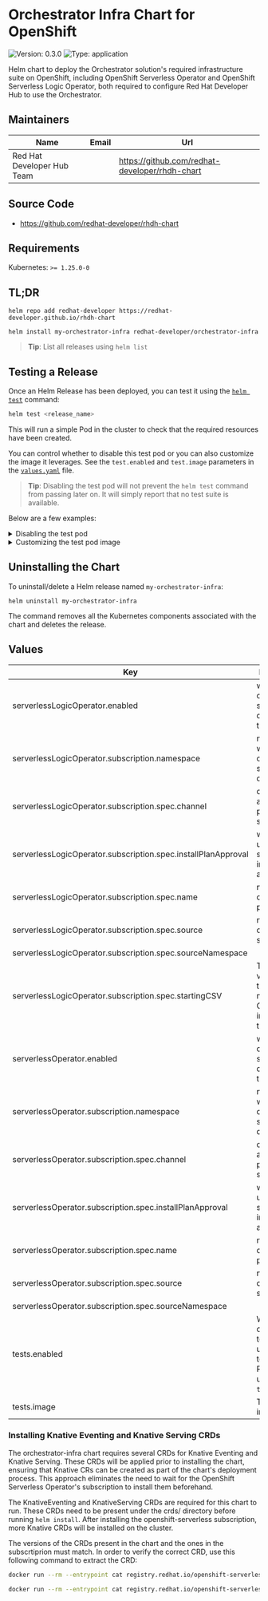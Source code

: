 
# Orchestrator Infra Chart for OpenShift

![Version: 0.3.0](https://img.shields.io/badge/Version-0.3.0-informational?style=flat-square)
![Type: application](https://img.shields.io/badge/Type-application-informational?style=flat-square)

Helm chart to deploy the Orchestrator solution's required infrastructure suite on OpenShift, including OpenShift Serverless Operator and OpenShift Serverless Logic Operator, both required to configure Red Hat Developer Hub to use the Orchestrator.

## Maintainers

| Name | Email | Url |
| ---- | ------ | --- |
| Red Hat Developer Hub Team |  | <https://github.com/redhat-developer/rhdh-chart> |

## Source Code

* <https://github.com/redhat-developer/rhdh-chart>

## Requirements

Kubernetes: `>= 1.25.0-0`

## TL;DR

```console
helm repo add redhat-developer https://redhat-developer.github.io/rhdh-chart

helm install my-orchestrator-infra redhat-developer/orchestrator-infra
```

> **Tip**: List all releases using `helm list`

## Testing a Release

Once an Helm Release has been deployed, you can test it using the [`helm test`](https://helm.sh/docs/helm/helm_test/) command:

```sh
helm test <release_name>
```

This will run a simple Pod in the cluster to check that the required resources have been created.

You can control whether to disable this test pod or you can also customize the image it leverages.
See the `test.enabled` and `test.image` parameters in the [`values.yaml`](./values.yaml) file.

> **Tip**: Disabling the test pod will not prevent the `helm test` command from passing later on. It will simply report that no test suite is available.

Below are a few examples:

<details>

<summary>Disabling the test pod</summary>

```sh
helm install <release_name> <repo> \
  --set test.enabled=false
```

</details>

<details>

<summary>Customizing the test pod image</summary>

```sh
helm install <release_name> <repo> \
  --set test.image=<image>
```

</details>

## Uninstalling the Chart

To uninstall/delete a Helm release named `my-orchestrator-infra`:

```console
helm uninstall my-orchestrator-infra
```

The command removes all the Kubernetes components associated with the chart and deletes the release.

## Values

| Key | Description | Type | Default |
|-----|-------------|------|---------|
| serverlessLogicOperator.enabled | whether the operator should be deployed by the chart | bool | `true` |
| serverlessLogicOperator.subscription.namespace | namespace where the operator should be deployed | string | `"openshift-serverless-logic"` |
| serverlessLogicOperator.subscription.spec.channel | channel of an operator package to subscribe to | string | `"alpha"` |
| serverlessLogicOperator.subscription.spec.installPlanApproval | whether the update should be installed automatically | string | `"Manual"` |
| serverlessLogicOperator.subscription.spec.name | name of the operator package | string | `"logic-operator-rhel8"` |
| serverlessLogicOperator.subscription.spec.source | name of the catalog source | string | `"redhat-operators"` |
| serverlessLogicOperator.subscription.spec.sourceNamespace |  | string | `"openshift-marketplace"` |
| serverlessLogicOperator.subscription.spec.startingCSV | The initial version of the operator, must match CRDs installed by the chart | string | `"logic-operator-rhel8.v1.35.0"` |
| serverlessOperator.enabled | whether the operator should be deployed by the chart | bool | `true` |
| serverlessOperator.subscription.namespace | namespace where the operator should be deployed | string | `"openshift-serverless"` |
| serverlessOperator.subscription.spec.channel | channel of an operator package to subscribe to | string | `"stable"` |
| serverlessOperator.subscription.spec.installPlanApproval | whether the update should be installed automatically | string | `"Manual"` |
| serverlessOperator.subscription.spec.name | name of the operator package | string | `"serverless-operator"` |
| serverlessOperator.subscription.spec.source | name of the catalog source | string | `"redhat-operators"` |
| serverlessOperator.subscription.spec.sourceNamespace |  | string | `"openshift-marketplace"` |
| tests.enabled | Whether to create the test pod used for testing the Release using `helm test`. | bool | `true` |
| tests.image | Test pod image | string | `"bitnami/kubectl:latest"` |

### Installing Knative Eventing and Knative Serving CRDs

The orchestrator-infra chart requires several CRDs for Knative Eventing and Knative Serving. These CRDs will be applied prior to installing the chart, ensuring that Knative CRs can be created as part of the chart's deployment process. This approach eliminates the need to wait for the OpenShift Serverless Operator's subscription to install them beforehand.

The KnativeEventing and KnativeServing CRDs are required for this chart to run. These CRDs need to be present under the crds/ directory before running `helm install`.
After installing the openshift-serverless subscription, more Knative CRDs will be installed on the cluster.

The versions of the CRDs present in the chart and the ones in the subscrtiprion must match. In order to verify the correct CRD, use this following command to extract the CRD:

```bash
docker run --rm --entrypoint cat registry.redhat.io/openshift-serverless-1/serverless-operator-bundle:1.35.0 /manifests/operator_v1beta1_knativeeventing_crd.yaml > knative-eventing-crd.yaml

docker run --rm --entrypoint cat registry.redhat.io/openshift-serverless-1/serverless-operator-bundle:1.35.0 /manifests/operator_v1beta1_knativeserving_crd.yaml > knative-serving-crd.yaml
```